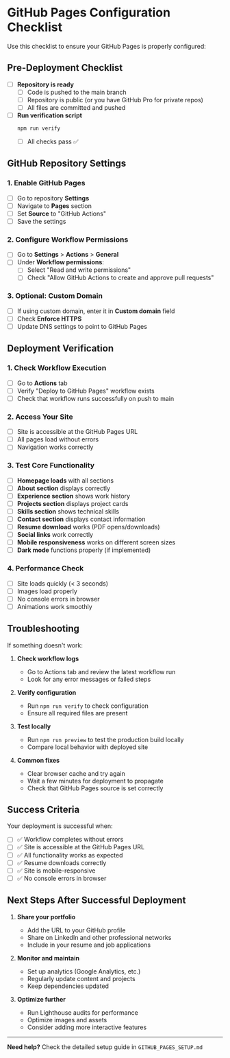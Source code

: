 # GitHub Pages Configuration Checklist

Use this checklist to ensure your GitHub Pages is properly configured:

## Pre-Deployment Checklist

- [ ] **Repository is ready**
  - [ ] Code is pushed to the main branch
  - [ ] Repository is public (or you have GitHub Pro for private repos)
  - [ ] All files are committed and pushed

- [ ] **Run verification script**
  ```bash
  npm run verify
  ```
  - [ ] All checks pass ✅

## GitHub Repository Settings

### 1. Enable GitHub Pages
- [ ] Go to repository **Settings**
- [ ] Navigate to **Pages** section
- [ ] Set **Source** to "GitHub Actions"
- [ ] Save the settings

### 2. Configure Workflow Permissions
- [ ] Go to **Settings** > **Actions** > **General**
- [ ] Under **Workflow permissions**:
  - [ ] Select "Read and write permissions"
  - [ ] Check "Allow GitHub Actions to create and approve pull requests"

### 3. Optional: Custom Domain
- [ ] If using custom domain, enter it in **Custom domain** field
- [ ] Check **Enforce HTTPS**
- [ ] Update DNS settings to point to GitHub Pages

## Deployment Verification

### 1. Check Workflow Execution
- [ ] Go to **Actions** tab
- [ ] Verify "Deploy to GitHub Pages" workflow exists
- [ ] Check that workflow runs successfully on push to main

### 2. Access Your Site
- [ ] Site is accessible at the GitHub Pages URL
- [ ] All pages load without errors
- [ ] Navigation works correctly

### 3. Test Core Functionality
- [ ] **Homepage loads** with all sections
- [ ] **About section** displays correctly
- [ ] **Experience section** shows work history
- [ ] **Projects section** displays project cards
- [ ] **Skills section** shows technical skills
- [ ] **Contact section** displays contact information
- [ ] **Resume download** works (PDF opens/downloads)
- [ ] **Social links** work correctly
- [ ] **Mobile responsiveness** works on different screen sizes
- [ ] **Dark mode** functions properly (if implemented)

### 4. Performance Check
- [ ] Site loads quickly (< 3 seconds)
- [ ] Images load properly
- [ ] No console errors in browser
- [ ] Animations work smoothly

## Troubleshooting

If something doesn't work:

1. **Check workflow logs**
   - Go to Actions tab and review the latest workflow run
   - Look for any error messages or failed steps

2. **Verify configuration**
   - Run `npm run verify` to check configuration
   - Ensure all required files are present

3. **Test locally**
   - Run `npm run preview` to test the production build locally
   - Compare local behavior with deployed site

4. **Common fixes**
   - Clear browser cache and try again
   - Wait a few minutes for deployment to propagate
   - Check that GitHub Pages source is set correctly

## Success Criteria

Your deployment is successful when:

- [ ] ✅ Workflow completes without errors
- [ ] ✅ Site is accessible at the GitHub Pages URL
- [ ] ✅ All functionality works as expected
- [ ] ✅ Resume downloads correctly
- [ ] ✅ Site is mobile-responsive
- [ ] ✅ No console errors in browser

## Next Steps After Successful Deployment

1. **Share your portfolio**
   - Add the URL to your GitHub profile
   - Share on LinkedIn and other professional networks
   - Include in your resume and job applications

2. **Monitor and maintain**
   - Set up analytics (Google Analytics, etc.)
   - Regularly update content and projects
   - Keep dependencies updated

3. **Optimize further**
   - Run Lighthouse audits for performance
   - Optimize images and assets
   - Consider adding more interactive features

---

**Need help?** Check the detailed setup guide in `GITHUB_PAGES_SETUP.md`